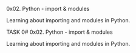 0x02. Python - import & modules

Learning about importing and modules in Python.

TASK 0# 0x02. Python - import & modules

Learning about importing and modules in Python.
